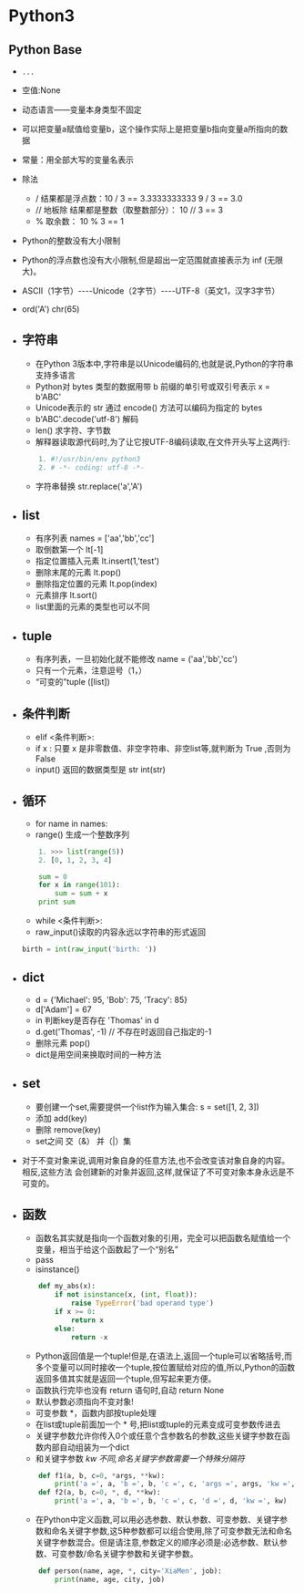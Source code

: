 # Python3

## Python Base
  - ```... ```
  - 空值:None
  - 动态语言——变量本身类型不固定
  - 可以把变量a赋值给变量b，这个操作实际上是把变量b指向变量a所指向的数据
  - 常量：用全部大写的变量名表示
  - 除法
    
    - / 结果都是浮点数：10 / 3 == 3.3333333333    9 / 3 == 3.0 
    - // 地板除 结果都是整数（取整数部分）： 10 // 3 == 3
    - % 取余数： 10 % 3 == 1   
  - Python的整数没有大小限制
  - Python的浮点数也没有大小限制,但是超出一定范围就直接表示为 inf (无限大)。
  - ASCII（1字节）----Unicode（2字节）----UTF-8（英文1，汉字3字节）
  - ord('A')   chr(65)
  - 字符串
    - 
    - 在Python 3版本中,字符串是以Unicode编码的,也就是说,Python的字符串支持多语言
    - Python对 bytes 类型的数据用带 b 前缀的单引号或双引号表示 x = b'ABC'
    - Unicode表示的 str 通过 encode() 方法可以编码为指定的 bytes
    - b'ABC'.decode('utf-8') 解码
    - len() 求字符、字节数
    - 解释器读取源代码时,为了让它按UTF-8编码读取,在文件开头写上这两行:
    ```python
        1. #!/usr/bin/env python3
        2. # -*- coding: utf-8 -*-
      ```
    - 字符串替换 str.replace('a','A')
  - list
    - 
    - 有序列表  names = ['aa','bb','cc']
    - 取倒数第一个    lt[-1]
    - 指定位置插入元素 lt.insert(1,'test')
    - 删除末尾的元素   lt.pop()  
    - 删除指定位置的元素 lt.pop(index)
    - 元素排序 lt.sort()
    - list里面的元素的类型也可以不同
  - tuple
    - 
    - 有序列表，一旦初始化就不能修改 name = ('aa','bb','cc')
    - 只有一个元素，注意逗号（1，）
    - “可变的”tuple ([list])
  - 条件判断
    -
    - elif <条件判断>: 
    - if x : 只要 x 是非零数值、非空字符串、非空list等,就判断为 True ,否则为 False 
    - input() 返回的数据类型是 str  int(str)
  - 循环
    - 
    - for name in names:
    - range() 生成一个整数序列  
    ```python
        1. >>> list(range(5))
        2. [0, 1, 2, 3, 4]

        sum = 0
        for x in range(101): 
            sum = sum + x
        print sum
     ```
    - while <条件判断>:
    - raw_input()读取的内容永远以字符串的形式返回
    ```python
    birth = int(raw_input('birth: '))
    ```
  - dict
    - 
    - d = {'Michael': 95, 'Bob': 75, 'Tracy': 85}
    - d['Adam'] = 67
    - in 判断key是否存在 'Thomas' in d
    - d.get('Thomas', -1)  // 不存在时返回自己指定的-1
    - 删除元素 pop()
    - dict是用空间来换取时间的一种方法
  - set
    - 
    - 要创建一个set,需要提供一个list作为输入集合: s = set([1, 2, 3])
    - 添加 add(key)
    - 删除 remove(key)
    - set之间 交（&） 并（|）集 
    
  - 对于不变对象来说,调用对象自身的任意方法,也不会改变该对象自身的内容。相反,这些方法
会创建新的对象并返回,这样,就保证了不可变对象本身永远是不可变的。
  - 函数
    -
    - 函数名其实就是指向一个函数对象的引用，完全可以把函数名赋值给一个变量，相当于给这个函数起了一个“别名”
    - pass
    - isinstance()
    ```python
        def my_abs(x):
            if not isinstance(x, (int, float)):
                raise TypeError('bad operand type')
            if x >= 0:
                return x
            else:
                return -x
    ```
    - Python返回值是一个tuple!但是,在语法上,返回一个tuple可以省略括号,而多个变量可以同时接收一个tuple,按位置赋给对应的值,所以,Python的函数返回多值其实就是返回一个tuple,但写起来更方便。
    - 函数执行完毕也没有 return 语句时,自动 return None
    - 默认参数必须指向不变对象!
    - 可变参数 *，函数内部按tuple处理
    - 在list或tuple前面加一个 * 号,把list或tuple的元素变成可变参数传进去
    - 关键字参数允许你传入0个或任意个含参数名的参数,这些关键字参数在函数内部自动组装为一个dict
    - 和关键字参数 *kw 不同,命名关键字参数需要一个特殊分隔符*
    ```python
        def f1(a, b, c=0, *args, **kw):
            print('a =', a, 'b =', b, 'c =', c, 'args =', args, 'kw =', kw)
        def f2(a, b, c=0, *, d, **kw):
            print('a =', a, 'b =', b, 'c =', c, 'd =', d, 'kw =', kw)
    ```
    - 在Python中定义函数,可以用必选参数、默认参数、可变参数、关键字参数和命名关键字参数,这5种参数都可以组合使用,除了可变参数无法和命名关键字参数混合。但是请注意,参数定义的顺序必须是:必选参数、默认参数、可变参数/命名关键字参数和关键字参数。
    ```python
        def person(name, age, *, city='XiaMen', job):
            print(name, age, city, job)
    ```